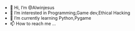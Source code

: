 - 👋 Hi, I’m @Alwinjesus
- 👀 I’m interested in Programming,Game dev,Ethical Hacking
- 🌱 I’m currently learning Python,Pygame
- 📫 How to reach me ...

<!---
Alwinjesus/Alwinjesus is a ✨ special ✨ repository because its `README.md` (this file) appears on your GitHub profile.
You can click the Preview link to take a look at your changes.
--->
